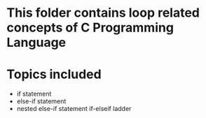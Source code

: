 # This folder contains loop related concepts of C Programming Language

# Topics included
- if statement
- else-if statement
- nested else-if statement
 if-elseif ladder